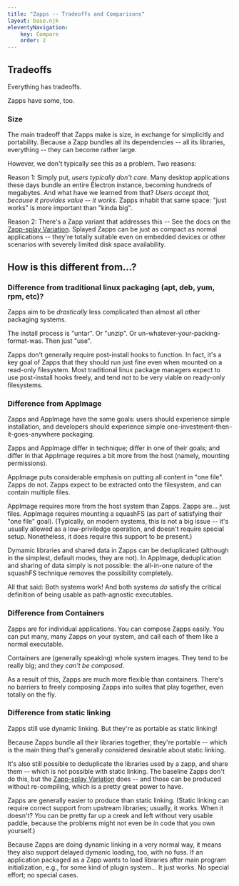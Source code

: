 ```yaml
---
title: "Zapps -- Tradeoffs and Comparisons"
layout: base.njk
eleventyNavigation:
    key: Compare
    order: 2
---
```

Tradeoffs
---------

Everything has tradeoffs.

Zapps have some, too.

### Size

The main tradeoff that Zapps make is size, in exchange for simplicitly and portability.
Because a Zapp bundles all its dependencies -- all its libraries, everything -- they can become rather large.

However, we don't typically see this as a problem.  Two reasons:

Reason 1: Simply put, _users typically don't care_.  Many desktop applications these days bundle an entire Electron instance, becoming hundreds of megabytes.
And what have we learned from that?  _Users accept that, because it provides value -- it works_.  Zapps inhabit that same space: "just works" is more important than "kinda big".

Reason 2: There's a Zapp variant that addresses this -- See the docs on the [Zapp-splay Variation](/variations#zapp-splay).
Splayed Zapps can be just as compact as normal applications -- they're totally suitable even on embedded devices or other scenarios with severely limited disk space availability.




How is this different from...?
------------------------------

### Difference from traditional linux packaging (apt, deb, yum, rpm, etc)?

Zapps aim to be *drastically* less complicated than almost all other packaging systems.

The install process is "untar".  Or "unzip".  Or un-whatever-your-packing-format-was.  Then just "use".

Zapps don't generally require post-install hooks to function.
In fact, it's a key goal of Zapps that they should run just fine even when mounted on a read-only filesystem.
Most traditional linux package managers expect to use post-install hooks freely, and tend not to be very viable on ready-only filesystems.


### Difference from AppImage

Zapps and AppImage have the same goals:
users should experience simple installation,
and developers should experience simple one-investment-then-it-goes-anywhere packaging.

Zapps and AppImage differ in technique; differ in one of their goals; and differ in that AppImage requires a bit more from the host (namely, mounting permissions).

AppImage puts considerable emphasis on putting all content in "one file".
Zapps do not.  Zapps expect to be extracted onto the filesystem, and can contain multiple files.

AppImage requires more from the host system than Zapps.
Zapps are... just files.
AppImage requires mounting a squashFS (as part of satisfying their "one file" goal).
(Typically, on modern systems, this is not a big issue -- it's usually allowed as a low-priviledge operation, and doesn't require special setup.
Nonetheless, it does require this support to be present.)

Dymamic libraries and shared data in Zapps can be deduplicated (although in the simplest, default modes, they are not).
In AppImage, deduplication and sharing of data simply is not possible: the all-in-one nature of the squashFS technique removes the possibility completely.

All that said:
Both systems work!
And both systems _do_ satisfy the critical definition of being usable as path-agnostic executables.


### Difference from Containers

Zapps are for individual applications.
You can compose Zapps easily.  You can put many, many Zapps on your system, and call each of them like a normal executable.

Containers are (generally speaking) whole system images.  They tend to be really big; and they _can't be composed_.

As a result of this, Zapps are much more flexible than containers.
There's no barriers to freely composing Zapps into suites that play together, even totally on the fly.


### Difference from static linking

Zapps still use dynamic linking.  But they're as portable as static linking!

Because Zapps bundle all their libraries together, they're portable -- which is the main thing that's generally considered desirable about static linking.

It's also still possible to deduplicate the libraries used by a zapp, and share them -- which is not possible with static linking.
The baseline Zapps don't do this, but the [Zapp-splay Variation](/variations#zapp-splay) does -- and those can be produced without re-compiling, which is a pretty great power to have.

Zapps are generally easier to produce than static linking.
(Static linking can require correct support from upstream libraries; usually, it works.  When it doesn't?  You can be pretty far up a creek and left without very usable paddle, because the problems might not even be in code that you own yourself.)

Because Zapps are doing dynamic linking in a very normal way, it means they also support delayed dymanic loading, too, with no fuss.
If an application packaged as a Zapp wants to load libraries after main program initialization, e.g., for some kind of plugin system... It just works.
No special effort; no special cases.
